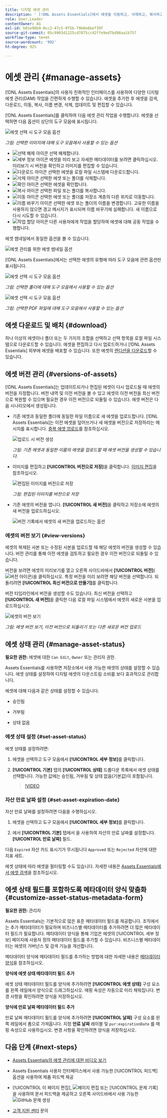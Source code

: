 ```yaml
---
title: 디지털 에셋 관리
description: ' [!DNL Assets Essentials]에서 에셋을 이동하고, 삭제하고, 복사하고, 이름을 변경하고, 업데이트 및 버전을 관리합니다.'
role: User,Leader
contentOwner: AG
exl-id: b01e98b9-0cc2-47c5-9f5b-79b8e6bef39f
source-git-commit: 05c9903d1225cd7875cc42ffe9ed7bd98aa1b757
workflow-type: tm+mt
source-wordcount: '992'
ht-degree: 92%

---
```


# 에셋 관리 {#manage-assets}

[!DNL Assets Essentials]의 사용자 친화적인 인터페이스를 사용하여 다양한 디지털 에셋 관리(DAM) 작업을 간편하게 수행할 수 있습니다. 에셋을 추가한 후 에셋을 검색, 다운로드, 이동, 복사, 이름 변경, 삭제, 업데이트 및 편집할 수 있습니다.

[!DNL Assets Essentials]를 클릭하여 다음 에셋 관리 작업을 수행합니다. 에셋을 선택하면 다음 옵션이 상단의 도구 모음에 표시됩니다.

![에셋 선택 시 도구 모음 옵션](assets/toolbar-image-selected.png)

*그림: 선택한 이미지에 대해 도구 모음에서 사용할 수 있는 옵션*

* ![선택 해제 아이콘](assets/do-not-localize/close-icon.png) 선택 해제합니다.
* ![세부 정보 아이콘](assets/do-not-localize/edit-in-icon.png) 에셋을 미리 보고 자세한 메타데이터를 보려면 클릭하십시오. 미리보기 시 버전을 확인하고 이미지를 편집할 수 있습니다.
* ![다운로드 아이콘](assets/do-not-localize/download-icon.png) 선택한 에셋을 로컬 파일 시스템에 다운로드합니다.
* ![삭제 아이콘](assets/do-not-localize/delete-icon.png) 선택한 에셋 또는 폴더를 삭제합니다.
* ![확인 아이콘](assets/do-not-localize/checkout-icon.png) 선택한 에셋을 확인합니다.
* ![복사 아이콘](assets/do-not-localize/copy-icon.png) 선택한 파일 또는 폴더를 복사합니다.
* ![이동 아이콘](assets/do-not-localize/move-icon.png) 선택한 에셋 또는 폴더를 저장소 계층의 다른 위치로 이동합니다.
* ![이름 바꾸기 아이콘](assets/do-not-localize/rename-icon.png) 선택한 에셋 또는 폴더의 이름을 변경합니다. 고유한 이름을 사용하지 않으면 경고 메시지가 표시되며 이름 바꾸기에 실패합니다. 새 이름으로 다시 시도할 수 있습니다.
* ![작업 할당 아이콘](assets/do-not-localize/review-delegate-icon.png) 다른 사용자에게 작업을 할당하여 에셋에 대해 공동 작업을 수행합니다.

에셋 썸네일에서 동일한 옵션을 볼 수 있습니다.

![에셋 관리를 위한 에셋 썸네일 옵션](assets/options-on-thumbnail.png)

[!DNL Assets Essentials]에서는 선택한 에셋의 유형에 따라 도구 모음에 관련 옵션만 표시됩니다.

![에셋 선택 시 도구 모음 옵션](assets/toolbar-folder-selected.png)

*그림: 선택한 폴더에 대해 도구 모음에서 사용할 수 있는 옵션*

![에셋 선택 시 도구 모음 옵션](assets/toolbar-pdf-selected.png)

*그림: 선택한 PDF 파일에 대해 도구 모음에서 사용할 수 있는 옵션*

## 에셋 다운로드 및 배치 {#download}

하나 이상의 에셋이나 폴더 또는 두 가지의 조합을 선택하고 선택 항목을 로컬 파일 시스템으로 다운로드할 수 있습니다. 에셋을 편집하고 다시 업로드하거나 [!DNL Assets Essentials] 외부에 에셋을 배포할 수 있습니다. 또한 에셋의 [렌디션을 다운로드](/help/add-delete.md#renditions)할 수 있습니다.

## 에셋 버전 관리 {#versions-of-assets}

<!-- 
TBD: query for engineering: How many versions are maintained. What happens when we reach that limit? Are old versions automatically removed? -->

[!DNL Assets Essentials]는 업데이트되거나 편집된 에셋이 다시 업로드될 때 에셋의 버전을 지정합니다. 버전 내역 및 이전 버전을 볼 수 있고 에셋의 이전 버전을 최신 버전으로 복원할 수 있으며 필요한 경우 이전 버전으로 되돌릴 수 있습니다. 에셋 버전은 다음 시나리오에서 생성됩니다.

* 기존 에셋과 동일한 폴더에 동일한 파일 이름으로 새 에셋을 업로드합니다. [!DNL Assets Essentials]는 이전 에셋을 덮어쓰거나 새 에셋을 버전으로 저장하라는 메시지를 표시합니다. [중복 에셋 업로드](/help/add-delete.md#resolve-upload-fails)를 참조하십시오.

   ![업로드 시 버전 생성](assets/uploads-manage-duplicates.png)

   *그림: 기존 에셋과 동일한 이름의 에셋을 업로드할 때 에셋 버전을 생성할 수 있습니다.*

* 이미지를 편집하고 **[!UICONTROL 버전으로 저장]**&#x200B;을 클릭합니다. [이미지 편집](/help/edit-images.md)을 참조하십시오.

   ![편집된 이미지를 버전으로 저장](assets/edit-image2.png)

   *그림: 편집된 이미지를 버전으로 저장*

* 기존 에셋의 버전을 엽니다. **[!UICONTROL 새 버전]**&#x200B;을 클릭하고 저장소에 에셋의 새 버전을 업로드하십시오.

   ![버전 기록에서 에셋의 새 버전을 업로드하는 옵션](assets/view-asset-versions2.png)

### 에셋의 버전 보기 {#view-versions}

에셋의 복제된 사본 또는 수정된 사본을 업로드할 때 해당 에셋의 버전을 생성할 수 있습니다. 버전 관리를 통해 이전 에셋을 검토하고 필요한 경우 이전 버전으로 되돌릴 수 있습니다.

버전을 보려면 에셋의 미리보기를 열고 오른쪽 사이드바에서 **[!UICONTROL 버전]**(![버전 아이콘](assets/do-not-localize/versions-clock-icon.png))을 클릭하십시오. 특정 버전을 미리 보려면 해당 버전을 선택합니다. 되돌리려면 **[!UICONTROL 최신 버전으로 만들기]**&#x200B;를 클릭합니다.

버전 타임라인에서 버전을 생성할 수도 있습니다. 최신 버전을 선택하고 **[!UICONTROL 새 버전]**&#x200B;을 클릭한 다음 로컬 파일 시스템에서 에셋의 새로운 사본을 업로드하십시오.

![에셋의 버전 보기](assets/view-asset-versions1.png)

*그림: 에셋 버전 보기, 이전 버전으로 되돌리기 또는 다른 새로운 버전 업로드*

## 에셋 상태 관리 {#manage-asset-status}

**필요한 권한:** 에셋에 대한 `Can Edit`, `Owner` 또는 관리자 권한.

Assets Essentials를 사용하면 저장소에서 사용 가능한 에셋의 상태를 설정할 수 있습니다. 에셋 상태를 설정하여 디지털 에셋의 다운스트림 소비를 보다 효과적으로 관리합니다.

에셋에 대해 다음과 같은 상태를 설정할 수 있습니다.

* 승인됨

* 거부됨

* 상태 없음

### 에셋 상태 설정 {#set-asset-status}

에셋 상태를 설정하려면:

1. 에셋을 선택하고 도구 모음에서 **[!UICONTROL 세부 정보]**&#x200B;를 클릭합니다.

1. **[!UICONTROL 기본]** 탭의 **[!UICONTROL 상태]** 드롭다운 목록에서 에셋 상태를 선택합니다. 가능한 값에는 승인됨, 거부됨 및 상태 없음(기본값)이 포함됩니다.

   >[!VIDEO](https://video.tv.adobe.com/v/342495)


### 자산 만료 날짜 설정 {#set-asset-expiration-date}

자산 만료 날짜를 설정하려면 다음을 수행하십시오.

1. 에셋을 선택하고 도구 모음에서 **[!UICONTROL 세부 정보]**&#x200B;를 클릭합니다.

1. 에서 **[!UICONTROL 기본]** 탭에서 을 사용하여 자산의 만료 날짜를 설정합니다.  **[!UICONTROL 만료 날짜]** 필드.

다음 `Expired` 자산 카드 표시기가 무시됩니다 `Approved` 또는 `Rejected` 자산에 대한 지표 세트.

에셋 상태에 따라 에셋을 필터링할 수도 있습니다. 자세한 내용은 [Assets Essentials에서 에셋 검색](search.md)을 참조하십시오.

## 에셋 상태 필드를 포함하도록 메타데이터 양식 맞춤화 {#customize-asset-status-metadata-form}

**필요한 권한:** 관리자

Assets Essentials는 기본적으로 많은 표준 메타데이터 필드를 제공합니다. 조직에서는 추가 메타데이터가 필요하며 비즈니스별 메타데이터를 추가하려면 더 많은 메타데이터 필드가 필요합니다. 메타데이터 양식을 통해 기업은 에셋의 [!UICONTROL 세부 정보] 페이지에 사용자 정의 메타데이터 필드를 추가할 수 있습니다. 비즈니스별 메타데이터는 에셋의 거버넌스 및 검색 기능을 개선합니다.

메타데이터 양식에 메타데이터 필드를 추가하는 방법에 대한 자세한 내용은 [메타데이터 양식](metadata.md##metadata-forms)을 참조하십시오.

**양식에 에셋 상태 메타데이터 필드 추가**

에셋 상태 메타데이터 필드를 양식에 추가하려면 **[!UICONTROL 에셋 상태]** 구성 요소를 왼쪽 레일에서 양식으로 드래그하십시오. 매핑 속성은 자동으로 미리 채워집니다. 변경 사항을 확인하려면 양식을 저장하십시오.

**양식에 만료 날짜 메타데이터 필드 추가**

만료 날짜 메타데이터 필드를 양식에 추가하려면 **[!UICONTROL 날짜]** 구성 요소를 왼쪽 레일에서 폼으로 가져옵니다. 지정 **만료 날짜** 레이블 및 `pur:expirationDate` 를 매핑 속성으로 사용하십시오. 변경 사항을 확인하려면 양식을 저장하십시오.

## 다음 단계 {#next-steps}

* [Assets Essentials의 에셋 관리에 대한 비디오 보기](https://experienceleague.adobe.com/docs/experience-manager-learn/assets-essentials/basics/managing.html)

* Assets Essentials 사용자 인터페이스에서 사용 가능한 [!UICONTROL 피드백] 옵션을 사용하여 제품 피드백 제공

* [!UICONTROL 이 페이지 편집], ![페이지 편집](assets/do-not-localize/edit-page.png) 또는 [!UICONTROL 문제 기록]을 사용하여 문서 피드백을 제공하고 오른쪽 사이드바에서 사용 가능한 ![GitHub 문제 생성](assets/do-not-localize/github-issue.png)

* [고객 지원 센터](https://experienceleague.adobe.com/?support-solution=General#support) 문의





